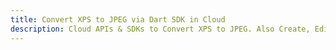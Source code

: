 ---title: Convert XPS to JPEG via Dart SDK in Clouddescription: Cloud APIs & SDKs to Convert XPS to JPEG. Also Create, Edit & Render Microsoft Word & OpenOffice documents in the Cloud.---